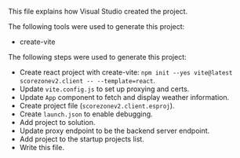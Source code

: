 This file explains how Visual Studio created the project.

The following tools were used to generate this project:
- create-vite

The following steps were used to generate this project:
- Create react project with create-vite: `npm init --yes vite@latest scorezonev2.client -- --template=react`.
- Update `vite.config.js` to set up proxying and certs.
- Update `App` component to fetch and display weather information.
- Create project file (`scorezonev2.client.esproj`).
- Create `launch.json` to enable debugging.
- Add project to solution.
- Update proxy endpoint to be the backend server endpoint.
- Add project to the startup projects list.
- Write this file.
